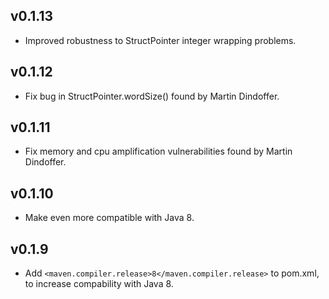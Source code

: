 ## v0.1.13
- Improved robustness to StructPointer integer wrapping problems.

## v0.1.12
- Fix bug in StructPointer.wordSize() found by Martin Dindoffer.

## v0.1.11
- Fix memory and cpu amplification vulnerabilities found by Martin Dindoffer.

## v0.1.10
- Make even more compatible with Java 8.

## v0.1.9
- Add `<maven.compiler.release>8</maven.compiler.release>` to pom.xml, to increase compability with Java 8.
